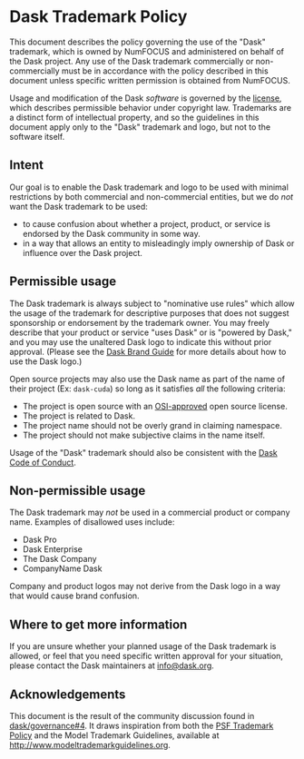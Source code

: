Dask Trademark Policy
=====================

This document describes the policy governing the use of the "Dask" trademark,
which is owned by NumFOCUS and administered on behalf of the Dask project.  Any
use of the Dask trademark commercially or non-commercially must be in
accordance with the policy described in this document unless specific written
permission is obtained from NumFOCUS.

Usage and modification of the Dask *software* is governed by the
[license](https://github.com/dask/dask/blob/main/LICENSE.txt), which describes
permissible behavior under copyright law.  Trademarks are a distinct form of
intellectual property, and so the guidelines in this document apply only to
the "Dask" trademark and logo, but not to the software itself.

Intent
------

Our goal is to enable the Dask trademark and logo to be used with minimal
restrictions by both commercial and non-commercial entities, but we do *not*
want the Dask trademark to be used:

* to cause confusion about whether a project, product, or service is endorsed
  by the Dask community in some way.
* in a way that allows an entity to misleadingly imply ownership of Dask or
  influence over the Dask project.

Permissible usage
-----------------

The Dask trademark is always subject to "nominative use rules" which allow the
usage of the trademark for descriptive purposes that does not suggest
sponsorship or endorsement by the trademark owner.  You may freely describe
that your product or service "uses Dask" or is "powered by Dask," and you
may use the unaltered Dask logo to indicate this without prior approval.
(Please see the [Dask Brand Guide](https://www.dask.org/brand-guide) for more
details about how to use the Dask logo.)

Open source projects may also use the Dask name as part of the name of their
project (Ex: `dask-cuda`) so long as it satisfies *all* the following
criteria:

* The project is open source with an [OSI-approved](https://opensource.org/licenses/) open source license.
* The project is related to Dask.
* The project name should not be overly grand in claiming namespace.
* The project should not make subjective claims in the name itself.

Usage of the "Dask" trademark should also be consistent with the [Dask Code of Conduct](https://github.com/dask/governance/blob/main/code-of-conduct.md).

Non-permissible usage
---------------------

The Dask trademark may *not* be used in a commercial product or company name.  Examples of disallowed uses include:

* Dask Pro
* Dask Enterprise
* The Dask Company
* CompanyName Dask

Company and product logos may not derive from the Dask logo in a way that would cause brand confusion.

Where to get more information
-----------------------------

If you are unsure whether your planned usage of the Dask trademark is allowed,
or feel that you need specific written approval for your situation, please
contact the Dask maintainers at info@dask.org.

Acknowledgements
----------------

This document is the result of the community discussion found in [dask/governance#4](https://github.com/dask/governance/issues/4).  It draws inspiration from both the [PSF Trademark Policy](https://www.python.org/psf/trademarks/) and the Model Trademark Guidelines, available at http://www.modeltrademarkguidelines.org.
